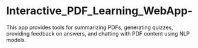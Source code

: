 # Interactive_PDF_Learning_WebApp-
This app provides tools for summarizing PDFs, generating quizzes, providing feedback on answers, and chatting with PDF content using NLP models.

